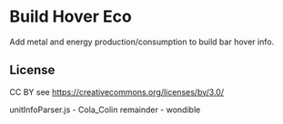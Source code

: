 # Build Hover Eco

Add metal and energy production/consumption to build bar hover info.

## License

CC BY
see https://creativecommons.org/licenses/by/3.0/

unitInfoParser.js - Cola_Colin
remainder - wondible
